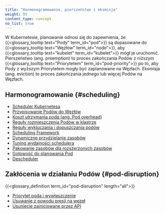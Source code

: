 ```yaml
---
title: "Harmonogramowanie, pierszeństwo i eksmisja"
weight: 95
content_type: concept
no_list: true
---
```


W Kubernetesie, planowanie odnosi się do zapewnienia, że
{{<glossary_tooltip text="Pody" term_id="pod">}} są dopasowane do {{<glossary_tooltip text="Węzłów" term_id="node">}},
aby {{<glossary_tooltip text="kubelet" term_id="kubelet">}} mógł je uruchomić. Pierszeństwo (ang.
preemption) to proces zakończania Podów z niższym
{{<glossary_tooltip text="Priorytetem" term_id="pod-priority">}} po to, aby Pody z wyższym Priorytetem mogły być
zaplanowane na Węzłach. Eksmisja (ang. eviction) to proces zakończania jednego lub więcej Podów na Węzłach.

## Harmonogramowanie {#scheduling}

* [Scheduler Kubernetesa](/docs/concepts/scheduling-eviction/kube-scheduler/)
* [Przypisywanie Podów do Węzłów](/docs/concepts/scheduling-eviction/assign-pod-node/)
* [Koszt utrzymania poda (ang. Pod overhead)](/docs/concepts/scheduling-eviction/pod-overhead/)
* [Reguły rozmieszczenia Podów w klastrze](/docs/concepts/scheduling-eviction/topology-spread-constraints/)
* [Reguły wykluczania i dopuszczania podów](/docs/concepts/scheduling-eviction/taint-and-toleration/)
* [Scheduling Framework](/docs/concepts/scheduling-eviction/scheduling-framework)
* [Dynamiczne przydzielanie zasobów](/docs/concepts/scheduling-eviction/dynamic-resource-allocation)
* [Tuning wydajności schedulera](/docs/concepts/scheduling-eviction/scheduler-perf-tuning/)
* [Pakowanie zasobów dla rozszerzonych zasobów](/docs/concepts/scheduling-eviction/resource-bin-packing/)
* [Gotowość do planowania Pod](/docs/concepts/scheduling-eviction/pod-scheduling-readiness/)
* [Descheduler](https://github.com/kubernetes-sigs/descheduler#descheduler-for-kubernetes)

## Zakłócenia w działaniu Podów {#pod-disruption}

{{<glossary_definition term_id="pod-disruption" length="all">}}

* [Priorytet poda i wywłaszczenie](/docs/concepts/scheduling-eviction/pod-priority-preemption/)
* [Usuwanie z powodu presji na węzeł](/docs/concepts/scheduling-eviction/node-pressure-eviction/)
* [Usunięcie zainicjowane przez API](/docs/concepts/scheduling-eviction/api-eviction/)
